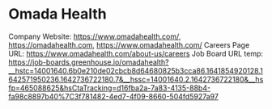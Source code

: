 # Omada Health

Company Website: https://www.omadahealth.com/, https://omadahealth.com, https://www.omadahealth.com/
Careers Page URL: https://www.omadahealth.com/about-us/careers
Job Board URL temp: https://job-boards.greenhouse.io/omadahealth?__hstc=14001640.6b0e210de02cbcb8d64680825b3cca86.1641854920128.1642571950236.1642736722180.7&__hssc=14001640.2.1642736722180&__hsfp=465088625&hsCtaTracking=d16fba2a-7a83-4135-88b4-fa98c8897b40%7C3f781482-4ed7-4f09-8660-504fd5927a97